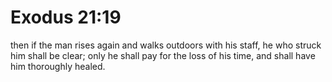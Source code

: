 # Exodus 21:19

then if the man rises again and walks outdoors with his staff, he who struck him shall be clear; only he shall pay for the loss of his time, and shall have him thoroughly healed.

